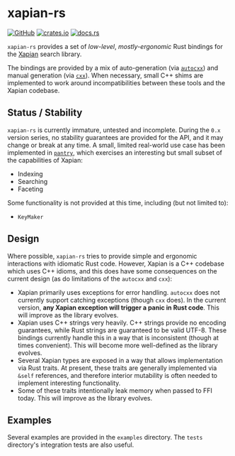 # xapian-rs

[![GitHub](https://img.shields.io/crates/l/xapian-rs)](https://github.com/torrancew/xapian-rs)
[![crates.io](https://img.shields.io/crates/d/xapian-rs)](https://crates.io/crates/xapian-rs)
[![docs.rs](https://docs.rs/xapian-rs/badge.svg)](https://docs.rs/xapian-rs)

`xapian-rs` provides a set of *low-level*, *mostly-ergonomic* Rust bindings for
the [Xapian](https://xapian.org) search library.

The bindings are provided by a mix of auto-generation (via
[`autocxx`](https://autocxx.rs)) and manual generation (via
[`cxx`](https://cxx.rs)). When necessary, small C++ shims are implemented to
work around incompatibilities between these tools and the Xapian codebase.

## Status / Stability

`xapian-rs` is currently immature, untested and incomplete. During the `0.x`
version series, no stability guarantees are provided for the API, and it may
change or break at any time. A small, limited real-world use case has been
implemented in [`pantry`](https://github.com/torrancew/pantry), which exercises
an interesting but small subset of the capabilities of Xapian:
- Indexing
- Searching
- Faceting

Some functionality is not provided at this time, including (but not limited to):
- `KeyMaker`

## Design

Where possible, `xapian-rs` tries to provide simple and ergonomic interactions
with idiomatic Rust code. However, Xapian is a C++ codebase which uses C++
idioms, and this does have some consequences on the current design (as do
limitations of the `autocxx` and `cxx`):
- Xapian primarily uses exceptions for error handling. `autocxx` does not
  currently support catching exceptions (though `cxx` does). In the current
  version, **any Xapian exception will trigger a panic in Rust code**. This
  will improve as the library evolves.
- Xapian uses C++ strings very heavily. C++ strings provide no encoding
  guarantees, while Rust strings are guaranteed to be valid UTF-8. These
  bindings currently handle this in a way that is inconsistent (though at times
  convenient). This will become more well-defined as the library evolves.
- Several Xapian types are exposed in a way that allows implementation via Rust
  traits. At present, these traits are generally implemented via `&self`
  references, and therefore interior mutability is often needed to implement
  interesting functionality.
- Some of these traits intentionally leak memory when passed to FFI today. This
  will improve as the library evolves.

## Examples

Several examples are provided in the `examples` directory. The `tests`
directory's integration tests are also useful.
